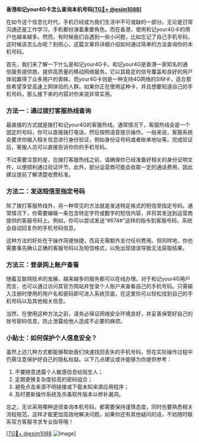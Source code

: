 **香港和记your4G卡怎么查询本机号码[[TG💪+ @esim1088](https://t.me/s/esim1088)]**

在如今这个信息化时代，手机已经成为我们生活中不可或缺的一部分。无论是日常沟通还是工作学习，手机都扮演着重要角色。而在香港，使用和记your4G卡的用户也越来越多。然而，有时候我们会遇到一些小问题，比如忘记了自己手机号码，这时候该怎么办呢？别担心，这篇文章将详细介绍如何通过简单的方法查询你的本机号码。

首先，我们来了解一下什么是和记your4G卡。和记your4G是香港一家知名的通信服务提供商，提供高质量的移动网络服务。它以其稳定的信号覆盖和良好的用户体验赢得了众多用户的青睐。而your4G卡则是一种支持4G网络的SIM卡，适合那些希望享受高速上网体验的人群。如果你正在使用这种卡，并且想要知道自己的手机号码，那么接下来的内容对你来说非常实用。

### 方法一：通过拨打客服热线查询

最直接的方式就是拨打和记your4G的客服热线。通常情况下，客服热线会是一个固定的号码，你可以直接拨打电话，然后按照语音提示操作。一般来说，客服系统会要求你输入相关信息进行身份验证，例如身份证号码或者账单地址等。完成验证后，客服人员可以直接告诉你你的手机号码。

不过需要注意的是，在拨打客服热线之前，请确保你已经准备好相关的身份证明文件，以便顺利通过验证环节。此外，部分运营商可能会收取一定的通话费用，因此建议提前了解清楚收费标准。

### 方法二：发送短信至指定号码

除了拨打客服热线外，另一种常见的方法就是发送特定格式的短信至指定号码。通常情况下，你需要编辑一条包含特定字符或数字的短信内容，并将其发送到运营商提供的客服号码上。例如，你可以尝试发送“#674#”这样的指令到客服号码，系统会自动回复你的手机号码信息。

这种方法的好处在于操作简便快捷，而且无需额外支付任何费用。但同样地，你也需要事先确认正确的客服号码以及短信格式，以免出现错误导致无法获取结果。

### 方法三：登录网上账户查看

随着互联网技术的发展，越来越多的服务都可以在线办理。对于和记your4G用户而言，也可以通过访问其官方网站并登录个人账户来查看自己的手机号码。只需输入注册时使用的用户名和密码即可进入系统页面，在这里你可以轻松找到自己的手机号码以及其他相关信息。

当然，在使用这种方法之前，请务必保证网络安全环境良好，并妥善保管好自己的账号密码信息，防止泄露给他人造成不必要的麻烦。

### 小贴士：如何保护个人信息安全？

虽然上述几种方式都能够帮助我们快速找回丢失的手机号码，但在实际操作过程中仍需注意保护好自己的隐私权益。以下几点建议或许能够为你提供参考：

1. 不要随意透露个人敏感信息给陌生人；
2. 定期更换复杂度较高的密码组合；
3. 避免点击来源不明链接或下载未知来源应用程序；
4. 及时更新操作系统及杀毒软件版本以修补漏洞。

总之，无论采用哪种途径查询本机号码，都需要保持谨慎态度，同时也要熟悉相关流程规范，这样才能更加高效地解决问题。如果你还有其他疑问的话，不妨随时联系官方客服寻求专业指导哦！

[[TG💪+ @esim1088](https://t.me/s/esim1088) ![Image](https://i.postimg.cc/4NQfJmqS/Snipaste-2025-05-13-00-14-12.png)]